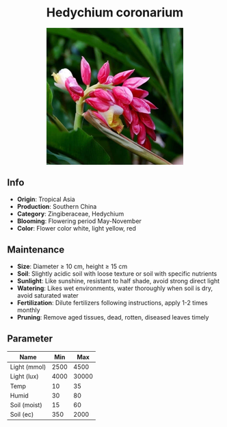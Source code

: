 <h1 align='center'>Hedychium coronarium</h1>
<p align="center">
    <img 
        align='center'
        width='320'
        src="../images/hedychium coronarium.png" 
        alt='Hedychium coronarium' />
</p>

## Info

 - **Origin**: Tropical Asia
 - **Production**: Southern China
 - **Category**: Zingiberaceae, Hedychium
 - **Blooming**: Flowering period May-November
 - **Color**: Flower color white, light yellow, red

## Maintenance

 - **Size**: Diameter ≥ 10 cm, height ≥ 15 cm
 - **Soil**: Slightly acidic soil with loose texture or soil with specific nutrients
 - **Sunlight**: Like sunshine, resistant to half shade, avoid strong direct light
 - **Watering**: Likes wet environments, water thoroughly when soil is dry, avoid saturated water
 - **Fertilization**: Dilute fertilizers following instructions, apply 1-2 times monthly
 - **Pruning**: Remove aged tissues, dead, rotten, diseased leaves timely

## Parameter

| Name         | Min  | Max   |
|--------------|------|-------|
| Light (mmol) | 2500 | 4500  |
| Light (lux)  | 4000 | 30000 |
| Temp         | 10    | 35    |
| Humid        | 30   | 80    |
| Soil (moist) | 15   | 60    |
| Soil (ec)    | 350  | 2000  |
